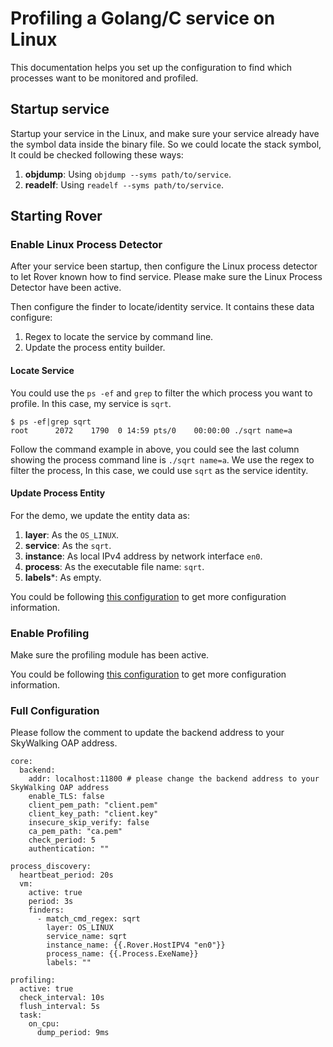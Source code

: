 # Profiling a Golang/C service on Linux

This documentation helps you set up the configuration to find which processes want to be monitored and profiled.

## Startup service

Startup your service in the Linux, and make sure your service already have the symbol data inside the binary file.
So we could locate the stack symbol, It could be checked following these ways:
1. **objdump**: Using `objdump --syms path/to/service`.
2. **readelf**: Using `readelf --syms path/to/service`.

## Starting Rover

### Enable Linux Process Detector

After your service been startup, then configure the Linux process detector to let Rover known how to find service.
Please make sure the Linux Process Detector have been active.

Then configure the finder to locate/identity service. It contains these data configure:
1. Regex to locate the service by command line.
2. Update the process entity builder.

#### Locate Service

You could use the `ps -ef` and `grep` to filter the which process you want to profile. In this case, my service is `sqrt`.

```shell
$ ps -ef|grep sqrt
root      2072    1790  0 14:59 pts/0    00:00:00 ./sqrt name=a
```

Follow the command example in above, you could see the last column showing the process command line is `./sqrt name=a`.
We use the regex to filter the process, In this case, we could use `sqrt` as the service identity.

#### Update Process Entity

For the demo, we update the entity data as:
1. **layer**: As the `OS_LINUX`.
2. **service**: As the `sqrt`.
3. **instance**: As local IPv4 address by network interface `en0`.
4. **process**: As the executable file name: `sqrt`.
5. **labels***: As empty.

You could be following [this configuration](../../../configuration/process_discovery/linux.md) to get more configuration information.

### Enable Profiling

Make sure the profiling module has been active.

You could be following [this configuration](../../../configuration/profiling.md) to get more configuration information.

### Full Configuration

Please follow the comment to update the backend address to your SkyWalking OAP address.

```shell
core:
  backend:
    addr: localhost:11800 # please change the backend address to your SkyWalking OAP address
    enable_TLS: false
    client_pem_path: "client.pem"
    client_key_path: "client.key"
    insecure_skip_verify: false
    ca_pem_path: "ca.pem"
    check_period: 5
    authentication: ""
    
process_discovery:
  heartbeat_period: 20s
  vm:
    active: true
    period: 3s
    finders:
      - match_cmd_regex: sqrt
        layer: OS_LINUX
        service_name: sqrt
        instance_name: {{.Rover.HostIPV4 "en0"}}
        process_name: {{.Process.ExeName}}
        labels: ""

profiling:
  active: true
  check_interval: 10s
  flush_interval: 5s
  task:
    on_cpu:
      dump_period: 9ms
```
